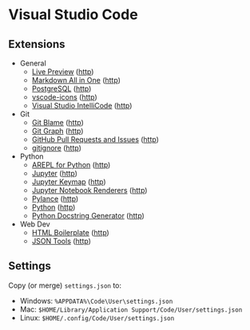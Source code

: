 # Visual Studio Code

## Extensions

* General
  * [Live Preview](vscode:extension/ms-vscode.live-server) ([http](https://marketplace.visualstudio.com/items?itemName=ms-vscode.live-server))
  * [Markdown All in One](vscode:extension/yzhang.markdown-all-in-one) ([http](https://marketplace.visualstudio.com/items?itemName=yzhang.markdown-all-in-one))
  * [PostgreSQL](vscode:extension/ms-ossdata.vscode-postgresql) ([http](https://marketplace.visualstudio.com/items?itemName=ms-ossdata.vscode-postgresql))
  * [vscode-icons](vscode:extension/vscode-icons-team.vscode-icons) ([http](https://marketplace.visualstudio.com/items?itemName=vscode-icons-team.vscode-icons))
  * [Visual Studio IntelliCode](vscode:extension/visualstudioexptteam.vscodeintellicode) ([http](https://marketplace.visualstudio.com/items?itemName=visualstudioexptteam.vscodeintellicode))
* Git
  * [Git Blame](vscode:extension/waderyan.gitblame) ([http](https://marketplace.visualstudio.com/items?itemName=waderyan.gitblame))
  * [Git Graph](vscode:extension/mhutchie.git-graph) ([http](https://marketplace.visualstudio.com/items?itemName=mhutchie.git-graph))
  * [GitHub Pull Requests and Issues](vscode:extension/github.vscode-pull-request-github) ([http](https://marketplace.visualstudio.com/items?itemName=github.vscode-pull-request-github))
  * [gitignore](vscode:extension/codezombiech.gitignore) ([http](https://marketplace.visualstudio.com/items?itemName=codezombiech.gitignore))
* Python
  * [AREPL for Python](vscode:extension/almenon.arepl) ([http](https://marketplace.visualstudio.com/items?itemName=almenon.arepl))
  * [Jupyter](vscode:extension/ms-toolsai.jupyter) ([http](https://marketplace.visualstudio.com/items?itemName=ms-toolsai.jupyter))
  * [Jupyter Keymap](vscode:extension/ms-toolsai.jupyter-keymap) ([http](https://marketplace.visualstudio.com/items?itemName=ms-toolsai.jupyter-keymap))
  * [Jupyter Notebook Renderers](vscode:extension/ms-toolsai.jupyter-renderers) ([http](https://marketplace.visualstudio.com/items?itemName=ms-toolsai.jupyter-renderers))
  * [Pylance](vscode:extension/ms-python.vscode-pylance) ([http](https://marketplace.visualstudio.com/items?itemName=ms-python.vscode-pylance))
  * [Python](vscode:extension/ms-python.python) ([http](https://marketplace.visualstudio.com/items?itemName=ms-python.python))
  * [Python Docstring Generator](vscode:extension/njpwerner.autodocstring) ([http](https://marketplace.visualstudio.com/items?itemName=njpwerner.autodocstring))
* Web Dev
  * [HTML Boilerplate](vscode:extension/sidthesloth.html5-boilerplate) ([http](https://marketplace.visualstudio.com/items?itemName=sidthesloth.html5-boilerplate))
  * [JSON Tools](vscode:extension/eriklynd.json-tools) ([http](https://marketplace.visualstudio.com/items?itemName=eriklynd.json-tools))

## Settings

Copy (or merge) `settings.json` to:
* Windows: `%APPDATA%\Code\User\settings.json`
* Mac: `$HOME/Library/Application Support/Code/User/settings.json`
* Linux: `$HOME/.config/Code/User/settings.json`
